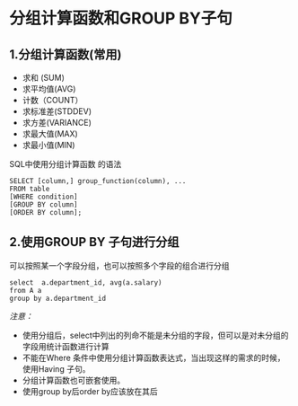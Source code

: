 #	分组计算函数和GROUP BY子句
##	1.分组计算函数(常用)

*	求和 (SUM)
*	求平均值(AVG)
*	计数（COUNT）
*	求标准差(STDDEV)
*	求方差(VARIANCE)
*	求最大值(MAX)
*	求最小值(MIN)

SQL中使用分组计算函数 的语法

	SELECT [column,] group_function(column), ...
	FROM table
	[WHERE condition]
	[GROUP BY column]
	[ORDER BY column];

##	2.使用GROUP BY 子句进行分组
可以按照某一个字段分组，也可以按照多个字段的组合进行分组

	select  a.department_id, avg(a.salary)
	from A a
	group by a.department_id

*注意：*

*	使用分组后，select中列出的列命不能是未分组的字段，但可以是对未分组的字段用统计函数进行计算
*	不能在Where 条件中使用分组计算函数表达式，当出现这样的需求的时候，使用Having 子句。
*	分组计算函数也可嵌套使用。
*	使用group by后order by应该放在其后


